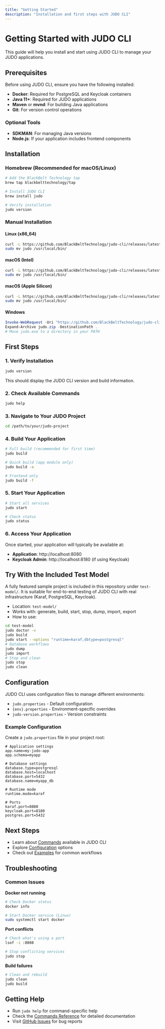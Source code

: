 ```yaml
---
title: "Getting Started"
description: "Installation and first steps with JUDO CLI"
---
```


# Getting Started with JUDO CLI

This guide will help you install and start using JUDO CLI to manage your JUDO applications.

## Prerequisites

Before using JUDO CLI, ensure you have the following installed:

- **Docker**: Required for PostgreSQL and Keycloak containers
- **Java 11+**: Required for JUDO applications
- **Maven** or **mvnd**: For building Java applications
- **Git**: For version control operations

### Optional Tools
- **SDKMAN**: For managing Java versions
- **Node.js**: If your application includes frontend components

## Installation

### Homebrew (Recommended for macOS/Linux)

```bash
# Add the BlackBelt Technology tap
brew tap blackbelttechnology/tap

# Install JUDO CLI
brew install judo

# Verify installation
judo version
```

### Manual Installation

#### Linux (x86_64)
```bash
curl -L https://github.com/BlackBeltTechnology/judo-cli/releases/latest/download/judo_Linux_x86_64.tar.gz | tar xz
sudo mv judo /usr/local/bin/
```

#### macOS (Intel)
```bash
curl -L https://github.com/BlackBeltTechnology/judo-cli/releases/latest/download/judo_Darwin_x86_64.tar.gz | tar xz
sudo mv judo /usr/local/bin/
```

#### macOS (Apple Silicon)
```bash
curl -L https://github.com/BlackBeltTechnology/judo-cli/releases/latest/download/judo_Darwin_arm64.tar.gz | tar xz
sudo mv judo /usr/local/bin/
```

#### Windows
```powershell
Invoke-WebRequest -Uri "https://github.com/BlackBeltTechnology/judo-cli/releases/latest/download/judo_Windows_x86_64.zip" -OutFile "judo.zip"
Expand-Archive judo.zip -DestinationPath .
# Move judo.exe to a directory in your PATH
```

## First Steps

### 1. Verify Installation

```bash
judo version
```

This should display the JUDO CLI version and build information.

### 2. Check Available Commands

```bash
judo help
```

### 3. Navigate to Your JUDO Project

```bash
cd /path/to/your/judo-project
```

### 4. Build Your Application

```bash
# Full build (recommended for first time)
judo build

# Quick build (app module only)
judo build -a

# Frontend only
judo build -f
```

### 5. Start Your Application

```bash
# Start all services
judo start

# Check status
judo status
```

### 6. Access Your Application

Once started, your application will typically be available at:
- **Application**: http://localhost:8080
- **Keycloak Admin**: http://localhost:8180 (if using Keycloak)

## Try With the Included Test Model

A fully featured sample project is included in this repository under `test-model/`. It is suitable for end-to-end testing of JUDO CLI with real infrastructure (Karaf, PostgreSQL, Keycloak).

- Location: `test-model/`
- Works with: generate, build, start, stop, dump, import, export
- How to use:

```bash
cd test-model
judo doctor -v
judo build
judo start --options "runtime=karaf,dbtype=postgresql"
# Database workflows
judo dump
judo import
# Stop and clean
judo stop
judo clean
```

## Configuration

JUDO CLI uses configuration files to manage different environments:

- `judo.properties` - Default configuration
- `{env}.properties` - Environment-specific overrides
- `judo-version.properties` - Version constraints

### Example Configuration

Create a `judo.properties` file in your project root:

```properties
# Application settings
app.name=my-judo-app
app.schema=myapp

# Database settings
database.type=postgresql
database.host=localhost
database.port=5432
database.name=myapp_db

# Runtime mode
runtime.mode=karaf

# Ports
karaf.port=8080
keycloak.port=8180
postgres.port=5432
```

## Next Steps

- Learn about [Commands](../commands/) available in JUDO CLI
- Explore [Configuration](../configuration/) options
- Check out [Examples](../examples/) for common workflows

## Troubleshooting

### Common Issues

**Docker not running**
```bash
# Check Docker status
docker info

# Start Docker service (Linux)
sudo systemctl start docker
```

**Port conflicts**
```bash
# Check what's using a port
lsof -i :8080

# Stop conflicting services
judo stop
```

**Build failures**
```bash
# Clean and rebuild
judo clean
judo build
```

## Getting Help

- Run `judo help` for command-specific help
- Check the [Commands Reference](../commands/) for detailed documentation
- Visit [GitHub Issues](https://github.com/BlackBeltTechnology/judo-cli/issues) for bug reports